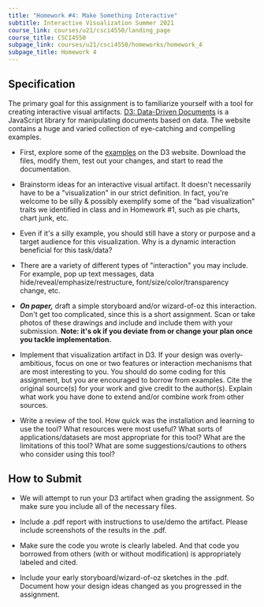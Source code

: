 ```yaml
---
title: "Homework #4: Make Something Interactive"
subtitle: Interactive Visualization Summer 2021
course_link: courses/u21/csci4550/landing_page
course_title: CSCI4550
subpage_link: courses/u21/csci4550/homeworks/homework_4
subpage_title: Homework 4
---
```

## Specification
The primary goal for this assignment is to familiarize yourself with a tool for creating interactive visual artifacts. [D3: Data-Driven Documents](https://d3js.org/) is a JavaScript library for manipulating documents based on data. The website contains a huge and varied collection of eye-catching and compelling examples.

* First, explore some of the [examples](https://github.com/d3/d3/wiki/Gallery) on the D3 website. Download the files, modify them, test out your changes, and start to read the documentation.

* Brainstorm ideas for an interactive visual artifact. It doesn't necessarily have to be a "visualization" in our strict definition. In fact, you're welcome to be silly & possibly exemplify some of the "bad visualization" traits we identified in class and in Homework #1, such as pie charts, chart junk, etc.

* Even if it's a silly example, you should still have a story or purpose and a target audience for this visualization. Why is a dynamic interaction beneficial for this task/data?

* There are a variety of different types of "interaction" you may include. For example, pop up text messages, data hide/reveal/emphasize/restructure, font/size/color/transparency change, etc.

* ___On paper,___ draft a simple storyboard and/or wizard-of-oz this interaction. Don't get too complicated, since this is a short assignment. Scan or take photos of these drawings and include and include them with your submission. __Note: it's ok if you deviate from or change your plan once you tackle implementation.__

* Implement that visualization artifact in D3. If your design was overly-ambitious, focus on one or two features or interaction mechanisms that are most interesting to you. You should do some coding for this assignment, but you are encouraged to borrow from examples. Cite the original source(s) for your work and give credit to the author(s). Explain what work you have done to extend and/or combine work from other sources.

* Write a review of the tool. How quick was the installation and learning to use the tool? What resources were most useful? What sorts of applications/datasets are most appropriate for this tool? What are the limitations of this tool? What are some suggestions/cautions to others who consider using this tool?

## How to Submit
* We will attempt to run your D3 artifact when grading the assignment. So make sure you include all of the necessary files.

* Include a .pdf report with instructions to use/demo the artifact. Please include screenshots of the results in the .pdf.

* Make sure the code you wrote is clearly labeled. And that code you borrowed from others (with or without modification) is appropriately labeled and cited.

* Include your early storyboard/wizard-of-oz sketches in the .pdf. Document how your design ideas changed as you progressed in the assignment.
